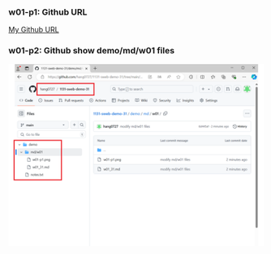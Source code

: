 ### w01-p1: Github URL

[My Github URL](https://github.com/hang0727/1131-sweb-demo-31)

### w01-p2: Github show demo/md/w01 files

![](w01-p2.png)
